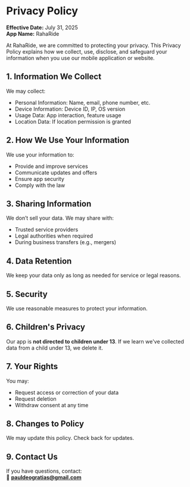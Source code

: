# Privacy Policy

**Effective Date:** July 31, 2025  
**App Name:** RahaRide

At RahaRide, we are committed to protecting your privacy. This Privacy Policy explains how we collect, use, disclose, and safeguard your information when you use our mobile application or website.

## 1. Information We Collect
We may collect:
- Personal Information: Name, email, phone number, etc.
- Device Information: Device ID, IP, OS version
- Usage Data: App interaction, feature usage
- Location Data: If location permission is granted

## 2. How We Use Your Information
We use your information to:
- Provide and improve services
- Communicate updates and offers
- Ensure app security
- Comply with the law

## 3. Sharing Information
We don’t sell your data. We may share with:
- Trusted service providers
- Legal authorities when required
- During business transfers (e.g., mergers)

## 4. Data Retention
We keep your data only as long as needed for service or legal reasons.

## 5. Security
We use reasonable measures to protect your information.

## 6. Children's Privacy
Our app is **not directed to children under 13**. If we learn we've collected data from a child under 13, we delete it.

## 7. Your Rights
You may:
- Request access or correction of your data
- Request deletion
- Withdraw consent at any time

## 8. Changes to Policy
We may update this policy. Check back for updates.

## 9. Contact Us
If you have questions, contact:  
📧 **pauldeogratias@gmail.com**

